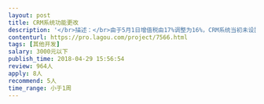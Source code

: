 ```yaml
---                
layout: post       
title: CRM系统功能更改           
description: '</br>描述：</br>由于5月1日增值税由17%调整为16%，CRM系统当初未设置调整税率的功能按钮，现在需要将该功能做到后台。</br>'     
contenturl: https://pro.lagou.com/project/7566.html      
tags: [其他开发]            
salary: 3000元以下          
publish_time: 2018-04-29 15:56:54         
review: 964人                   
apply: 8人                   
recommend: 5人                   
time_range: 小于1周              
---                 
```

